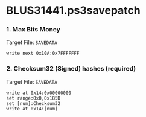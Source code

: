 # BLUS31441.ps3savepatch

### 1. Max Bits Money

Target File: `SAVEDATA`

```
write next 0x10A:0x7FFFFFFF
```

### 2. Checksum32 (Signed) hashes (required)

Target File: `SAVEDATA`

```
write at 0x14:0x00000000
set range:0x0,0x185D
set [num]:Checksum32
write at 0x14:[num]
```

